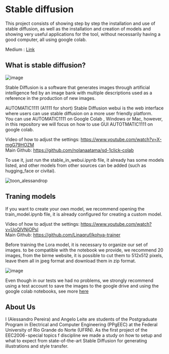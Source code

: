 # Stable diffusion
This project consists of showing step by step the installation and use of stable diffusion, as well as the installation and creation of models and showing very useful applications for the tool, without necessarily having a good computer, all using google colab.

Medium : [Link](https://medium.com/@alessandro.pereira.700/%EF%B8%8F-image-generation-using-neural-networks-3863cb234383) 

## What is stable diffusion?
![image](https://github.com/AlessandroPTSN/stable_diffusion_in_colab/assets/50224653/dbbb3b15-204c-4195-a228-359158ccc618)

Stable Diffusion is a software that generates images through artificial intelligence fed by an image bank with multiple descriptions used as a reference in the production of new images.

AUTOMATIC1111 (A1111 for short) Stable Diffusion webui is the web interface where users can use stable diffusion on a more user friendly platform.  
You can use AUTOMATIC1111 on Google Colab , Windows or Mac, however, in this repository we will focus on how to use GUI AUTOTMATIC1111 on google colab.

Video of how to adjust the settings: https://www.youtube.com/watch?v=X-mgG79HOZM  
Main Github: https://github.com/nolanaatama/sd-1click-colab  

To use it, just run the stable_in_webui.ipynb file, it already has some models listed, and other models from other sources can be added (such as hugging_face or civitai).  

![toon_alessandrop](https://github.com/AlessandroPTSN/stable_diffusion_in_colab/assets/50224653/d2202c2e-ae35-43f0-8ee1-900972d5586f)



## Traning models

If you want to create your own model, we recommend opening the train_model.ipynb file, it is already configured for creating a custom model.  

Video of how to adjust the settings: https://www.youtube.com/watch?v=UoQIVNjOPsI  
Main Github: https://github.com/Linaqruf/kohya-trainer  

Before training the Lora model, it is necessary to organize our set of images. to be compatible with the notebook we provide, we recommend 20 images, from the birme website, it is possible to cut them to 512x512 pixels, leave them all in jpeg format and download them in zip format.

![image](https://github.com/AlessandroPTSN/stable_diffusion_in_colab/assets/50224653/823f2027-1278-42b4-b3b4-0a48448a608a)

Even though in our tests we had no problems, we strongly recommend using a test account to save the images to the google drive and using the google colab notebooks, see more [here](https://www.reddit.com/r/StableDiffusion/comments/12t8tc7/is_colab_going_to_start_banning_people_who_use_it/)

## About Us
I (Alessandro Pereira) and Angelo Leite  are students of the Postgraduate Program in Electrical and Computer Engineering (PPgEEC) at the Federal University of Rio Grande do Norte (UFRN). As the first project of the EEC2006 - special topics f discipline we made a study on how to setup and what to expect from state-of-the-art Stable Diffusion for generating illustrations and style transfer.
